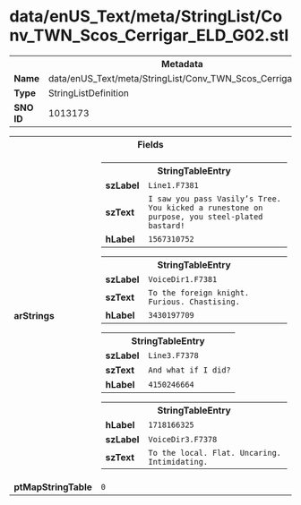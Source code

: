 <h1>data/enUS_Text/meta/StringList/Conv_TWN_Scos_Cerrigar_ELD_G02.stl</h1><table><tr><th colspan="100%">Metadata</th></tr><tr><td><b>Name</b></td><td>data/enUS_Text/meta/StringList/Conv_TWN_Scos_Cerrigar_ELD_G02.stl</td></tr><tr><td><b>Type</b></td><td>StringListDefinition</td></tr><tr><td><b>SNO ID</b></td><td>1013173</td></tr></table>

<table><tr><th colspan="100%">Fields</th></tr><tr><td><b>arStrings</b></td><td><table><tr><th colspan="100%">StringTableEntry</th></tr><tr><td><b>szLabel</b></td><td><code>Line1.F7381</code></td></tr><tr><td><b>szText</b></td><td><code>I saw you pass Vasily’s Tree. You kicked a runestone on purpose, you steel-plated bastard!</code></td></tr><tr><td><b>hLabel</b></td><td><code>1567310752</code></td></tr></table>


<table><tr><th colspan="100%">StringTableEntry</th></tr><tr><td><b>szLabel</b></td><td><code>VoiceDir1.F7381</code></td></tr><tr><td><b>szText</b></td><td><code>To the foreign knight. Furious. Chastising.</code></td></tr><tr><td><b>hLabel</b></td><td><code>3430197709</code></td></tr></table>


<table><tr><th colspan="100%">StringTableEntry</th></tr><tr><td><b>szLabel</b></td><td><code>Line3.F7378</code></td></tr><tr><td><b>szText</b></td><td><code>And what if I did?</code></td></tr><tr><td><b>hLabel</b></td><td><code>4150246664</code></td></tr></table>


<table><tr><th colspan="100%">StringTableEntry</th></tr><tr><td><b>hLabel</b></td><td><code>1718166325</code></td></tr><tr><td><b>szLabel</b></td><td><code>VoiceDir3.F7378</code></td></tr><tr><td><b>szText</b></td><td><code>To the local. Flat. Uncaring. Intimidating.</code></td></tr></table>


</td></tr><tr><td><b>ptMapStringTable</b></td><td><code>0</code></td></tr></table>

